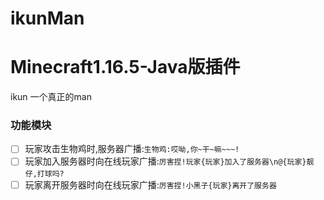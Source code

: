 # ikunMan
# Minecraft1.16.5-Java版插件
ikun 一个真正的man

### 功能模块
- [ ] 玩家攻击生物鸡时,服务器广播:``生物鸡:哎呦,你~干~嘛~~~!``
- [ ] 玩家加入服务器时向在线玩家广播:``厉害捏!玩家{玩家}加入了服务器\n@{玩家}靓仔,打球吗?``
- [ ] 玩家离开服务器时向在线玩家广播:``厉害捏!小黑子{玩家}离开了服务器``
